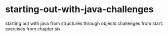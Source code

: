 # starting-out-with-java-challenges
starting out with java from structures through objects challenges from start. 
exercises from chapter six.
